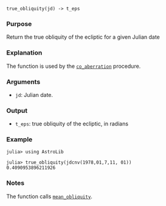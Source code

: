 ```
true_obliquity(jd) -> t_eps
```

### Purpose

Return the true obliquity of the ecliptic for a given Julian date

### Explanation

The function is used by the [`co_aberration`](@ref) procedure.

### Arguments

  * `jd`: Julian date.

### Output

  * `t_eps`: true obliquity of the ecliptic, in radians

### Example

```jldoctest
julia> using AstroLib

julia> true_obliquity(jdcnv(1978,01,7,11, 01))
0.4090953896211926
```

### Notes

The function calls [`mean_obliquity`](@ref).
